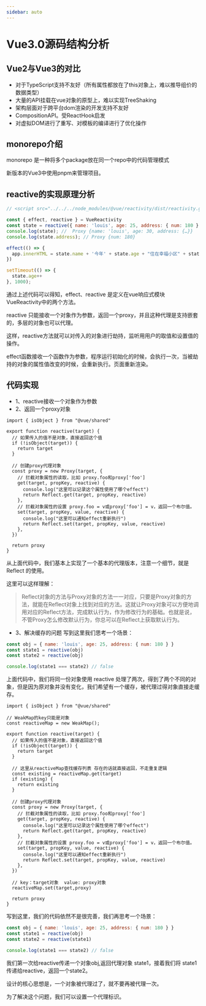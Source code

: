 ```yaml
---
sidebar: auto
---
```


# Vue3.0源码结构分析

## Vue2与Vue3的对比
- 对于TypeScript支持不友好（所有属性都放在了this对象上，难以推导组价的数据类型）
- 大量的API挂载在vue对象的原型上，难以实现TreeShaking
- 架构层面对于跨平台dom渲染的开发支持不友好
- CompositionAPI。受ReactHook启发
- 对虚拟DOM进行了重写、对模板的编译进行了优化操作

## monorepo介绍
monorepo 是一种将多个package放在同一个repo中的代码管理模式

新版本的Vue3中使用pnpm来管理项目。

## reactive的实现原理分析

```js
// <script src="../../../node_modules/@vue/reactivity/dist/reactivity.global.js"></script>

const { effect, reactive } = VueReactivity
const state = reactive({ name: 'louis', age: 25, address: { num: 180 } })
console.log(state); //  Proxy {name: 'louis', age: 30, address: {…}}
console.log(state.address); // Proxy {num: 180}

effect(() => {
  app.innerHTML = state.name + '今年' + state.age + "住在幸福小区" + state.address.num + "栋"
})

setTimeout(() => {
  state.age++
}, 1000);
```

通过上述代码可以得知，effect、reactive 是定义在vue响应式模块VueReactivity中的两个方法。

reactive 只能接收一个对象作为参数，返回一个proxy，并且这种代理是支持嵌套的，多层的对象也可以代理。

这样，reactive方法就可以对传入的对象进行劫持，监听用用户的取值和设置值的操作。

effect函数接收一个函数作为参数，程序运行初始化的时候，会执行一次，当被劫持的对象的属性值改变的时候，会重新执行。页面重新渲染。

## 代码实现

- 1、reactive接收一个对象作为参数
- 2、返回一个proxy对象

```js{10-21}
import { isObject } from "@vue/shared"

export function reactive(target) {
  // 如果传入的值不是对象，直接返回这个值
  if (!isObject(target)) {
    return target
  }

  // 创建proxy代理对象
  const proxy = new Proxy(target, {
    // 拦截对象属性的读取，比如 proxy.foo和proxy['foo']
    get(target, propKey, reactive) {
      console.log("这里可以记录这个属性使用了哪个effect")
      return Reflect.get(target, propKey, reactive)
    },
    // 拦截对象属性的设置 proxy.foo = v或proxy['foo'] = v，返回一个布尔值。
    set(target, propKey, value, reactive) {
      console.log("这里可以通知effect重新执行")
      return Reflect.set(target, propKey, value, reactive)
    },
  })
  
  return proxy
}
```

从上面代码中，我们基本上实现了一个基本的代理版本，注意一个细节，就是 Reflect 的使用。

这里可以这样理解：
> Reflect对象的方法与Proxy对象的方法一一对应，只要是Proxy对象的方法，就能在Reflect对象上找到对应的方法。这就让Proxy对象可以方便地调用对应的Reflect方法，完成默认行为，作为修改行为的基础。也就是说，不管Proxy怎么修改默认行为，你总可以在Reflect上获取默认行为。

- 3、解决缓存的问题
写到这里我们思考一个场景：
```js
const obj = { name: 'louis', age: 25, address: { num: 180 } }
const state1 = reactive(obj)
const state2 = reactive(obj)

console.log(state1 === state2) // false 
```

上面代码中，我们将同一份对象使用 reactive 处理了两次，得到了两个不同的对象，但是因为原对象并没有变化，我们希望有一个缓存，被代理过得对象直接走缓存。

```js{3-4,13-16,32-33}
import { isObject } from "@vue/shared"

// WeakMap的key只能是对象
const reactiveMap = new WeakMap();

export function reactive(target) {
  // 如果传入的值不是对象，直接返回这个值
  if (!isObject(target)) {
    return target
  }

  // 这里从reactiveMap查找缓存列表 存在的话就直接返回，不走重复逻辑
  const existing = reactiveMap.get(target)
  if (existing) {
    return existing
  }

  // 创建proxy代理对象
  const proxy = new Proxy(target, {
    // 拦截对象属性的读取，比如 proxy.foo和proxy['foo']
    get(target, propKey, reactive) {
      console.log("这里可以记录这个属性使用了哪个effect")
      return Reflect.get(target, propKey, reactive)
    },
    // 拦截对象属性的设置 proxy.foo = v或proxy['foo'] = v，返回一个布尔值。
    set(target, propKey, value, reactive) {
      console.log("这里可以通知effect重新执行")
      return Reflect.set(target, propKey, value, reactive)
    },
  })

  // key：target对象  value: proxy对象
  reactiveMap.set(target,proxy)

  return proxy
}
```

写到这里，我们的代码依然不是很完善，我们再思考一个场景：


```js
const obj = { name: 'louis', age: 25, address: { num: 180 } }
const state1 = reactive(obj)
const state2 = reactive(state1)

console.log(state1 === state2) // false 
```

我们第一次给reactive传递一个对象obj,返回代理对象 state1，接着我们将 state1 传递给reactive，返回一个state2。

设计的核心思想是，一个对象被代理过了，就不要再被代理一次。

为了解决这个问题，我们可以设置一个代理标识。









